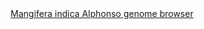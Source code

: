 <div id="Mangifera_indica_Alphonso_genome_browser" align="center">
  <a href="https://ink-blot.github.io/?sessionURL=blob:zZVrb6pIHMa_ymZe7SaIoCDgO7FarVRPqRf05MSMMMDUYQaZAS9Nv_tOPfWcbLbZtpu9lBDCDM_wvzy_gUdQoYJjRkEbNFTdVE2gAJ6y_T3McoLGMEMctGNIOFJAgWJUIBoi0H4EMeQCznxPLkyFyHm7Xo9gXEsQZRkOucqbKsxrnJUiRVJaa6gwgydG4Z6rIcukWMA6JHnKKGd1GIaI85pWzxFN1nsoL5dn6_Mr0ToricDnqGuZhEwsUmMos8U0Qoc3EnlP5MQaNLe3jXxlHu6o3dNnYnm8h6y_cU_zcPEw2Xu7rh99CUY31zHH0wpdGcTppLilDbPBOCmLvF6aKMiKjtcNwsGXXpBWXmeHXV7NqT0IJ6PefT833IV15XfKGfZ014faDhcRiwlazKg3lwVh8KQAwsJSth2EaaFbbVPRbEMxTKf2fGcqjunIsguGQfvrNwWIAoZbqf76CMQxl94Ajnbl2SYFsCJCBWjXHE2zdMdpmIZlaI6jPymPoCzIP2xeBql0A69RhMU6YkLlrBDSpySOm2pykvnEmJy9k4HfFn8iZxmdHOGDmCae30flVk.0MrDnFb27Gd7yrJ9rSzqz.GQQ3LFiQWzez8uTV946vt3fjr38QRUbLCt6d.kxKzIopPR5So5fnIWUMgHF835VQIpwkkqNpSkgZIRJn0GRbH7VlF_kqZvab1JUYY43mGBxXMiQbA_azYbZMvQfaDT_HRR.7N5737cbtu7YzbW.lvYL.QmJ1pzmXJXVqFUY_4mMD6_9RKCQqT27npkW9lqjlk0HzsTdTvsBKWertM9REG6Q2xi5cyIPmM30VaBTo1sMjZbYkVOn9UdQPt7FCzdy5ic2FSwwpOJVHHTLsRp_AdALJsb_gsmzseRvg_La6k.ESn97c_DCNLrurIb5.ME18WCJLZE151cm2SzLAzu4C4hRqU8WYnGcz8dWZ5LdMs0YdjvdO_YhVF7t5Mdh0Q2tZb1Ni_kf0qJuYPYOLF5kn8j_m52.bO48vhxZwXDqrzrBrne0A79yjKVTdTen660Th6llNP0FmYxMd7DbdCEUcTh56DW8XFb0lv.X3lyM_j68_EwITmiGzla_.NZ6.vb0Ow--">Mangifera indica Alphonso genome browser</a>
</div>
